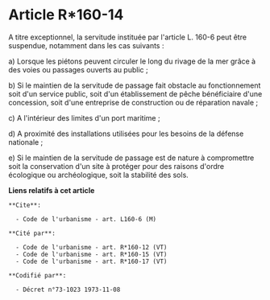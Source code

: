 # Article R*160-14

A titre exceptionnel, la servitude instituée par l'article L. 160-6 peut être suspendue, notamment dans les cas suivants :

a) Lorsque les piétons peuvent circuler le long du rivage de la mer grâce à des voies ou passages ouverts au public ;

b) Si le maintien de la servitude de passage fait obstacle au fonctionnement soit d'un service public, soit d'un
établissement de pêche bénéficiaire d'une concession, soit d'une entreprise de construction ou de réparation navale ;

c) A l'intérieur des limites d'un port maritime ;

d) A proximité des installations utilisées pour les besoins de la défense nationale ;

e) Si le maintien de la servitude de passage est de nature à compromettre soit la conservation d'un site à protéger pour des
raisons d'ordre écologique ou archéologique, soit la stabilité des sols.

**Liens relatifs à cet article**

	**Cite**:

	  - Code de l'urbanisme - art. L160-6 (M)

	**Cité par**:

	  - Code de l'urbanisme - art. R*160-12 (VT)
	  - Code de l'urbanisme - art. R*160-15 (VT)
	  - Code de l'urbanisme - art. R*160-17 (VT)

	**Codifié par**:

	  - Décret n°73-1023 1973-11-08
